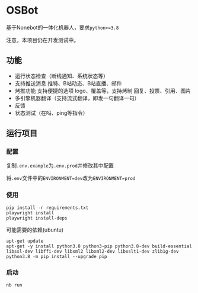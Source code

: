 # OSBot

基于Nonebot的一体化机器人，要求`python>=3.8`

注意，本项目仍在开发测试中。

## 功能

- 运行状态检查（断线通知、系统状态等）
- 支持推送消息 推特、B站动态、B站直播、邮件
- 烤推功能 支持便捷的选项 logo、覆盖等，支持烤制 回复、投票、引用、图片
- 多引擎机器翻译（支持流式翻译，即发一句翻译一句）
- 反馈
- 状态测试（在吗、ping等指令）

## 运行项目

### 配置

复制`.env.example`为`.env.prod`并修改其中配置

将`.env`文件中的`ENVIRONMENT=dev`改为`ENVIRONMENT=prod`

### 使用

```shell
pip install -r requirements.txt
playwright install
playwright install-deps
```

可能需要的依赖(ubuntu)

```shell
apt-get update
apt-get -y install python3.8 python3-pip python3.8-dev build-essential libssl-dev libffi-dev libxml2 libxml2-dev libxslt1-dev zlib1g-dev
python3.8 -m pip install --upgrade pip
```

### 启动

```SHELL
nb run
```
